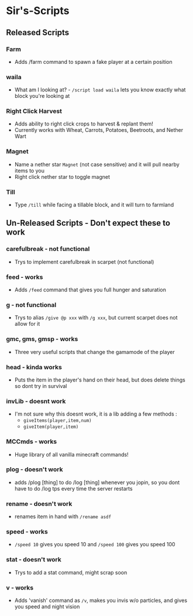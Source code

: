 # Sir's-Scripts
## Released Scripts
### Farm
 - Adds /farm command to spawn a fake player at a certain position
### waila
 - What am I looking at? - `/script load waila` lets you know exactly what block you're looking at
### Right Click Harvest
 - Adds ability to right click crops to harvest & replant them!
 - Currently works with Wheat, Carrots, Potatoes, Beetroots, and Nether Wart
### Magnet
 - Name a nether star `Magnet` (not case sensitive) and it will pull nearby items to you
 - Right click nether star to toggle magnet
### Till
 - Type `/till` while facing a tillable block, and it will turn to farmland
 
## Un-Released Scripts - Don't expect these to work
### carefulbreak - not functional
 - Trys to implement carefulbreak in scarpet (not functional)
### feed - works
 - Adds `/feed` command that gives you full hunger and saturation
### g - not functional
 - Trys to alias `/give @p xxx` with `/g xxx`, but current scarpet does not allow for it
### gmc, gms, gmsp - works
 - Three very useful scripts that change the gamamode of the player
### head - kinda works
 - Puts the item in the player's hand on their head, but does delete things so dont try in survival
### invLib - doesnt work
 - I'm not sure why this doesnt work, it is a lib adding a few methods :
   - `giveItems(player,item,num)`
   - `giveItem(player,item)`
### MCCmds - works
 - Huge library of all vanilla minecraft commands!
### plog - doesn't work
 - adds /plog \[thing] to do /log \[thing] whenever you jopin, so you dont have to do /log tps every time the server restarts
### rename - doesn't work
 - renames item in hand with `/rename asdf`
### speed - works
 - `/speed 10` gives you speed 10 and `/speed 100` gives you speed 100
### stat - doesn't work
 - Trys to add a stat command, might scrap soon
### v - works
 - Adds 'vanish' command as `/v`, makes you invis w/o particles, and gives you speed and night vision

